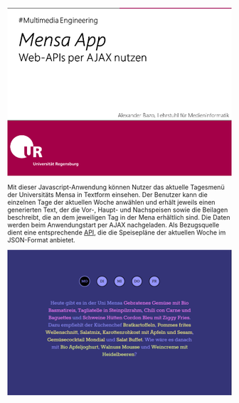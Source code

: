 ![Titelseite für Übung: Mensa App](docs/images/cover.png)

Mit dieser Javascript-Anwendung können Nutzer das aktuelle Tagesmenü der Universitäts Mensa in Textform einsehen. Der Benutzer kann die einzelnen Tage der aktuellen Woche anwählen und erhält jeweils einen generierten Text, der die Vor-, Haupt- und Nachspeisen sowie die Beilagen beschreibt, die an dem jeweiligen Tag in der Mena erhältlich sind. Die Daten werden beim Anwendungstart per AJAX nachgeladen. Als Bezugsquelle dient eine entsprechende [API](http://132.199.139.24/~baa56852/www/mensa/), die die Speisepläne der aktuellen Woche im JSON-Format anbietet.

![Screenshot der Anwendung](docs/images/final.png)